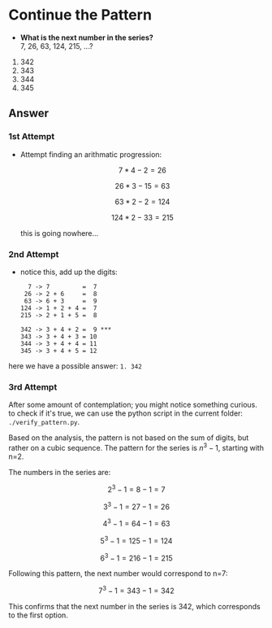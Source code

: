 # Continue the Pattern

* **What is the next number in the series?**  
  7, 26, 63, 124, 215, ...?

1. 342
2. 343
3. 344
4. 345

## Answer

### 1st Attempt

* Attempt finding an arithmatic progression:

  $$   7 * 4 -  2 = 26 $$

  $$  26 * 3 - 15 = 63 $$

  $$  63 * 2 -  2 = 124$$

  $$ 124 * 2 - 33 = 215$$

  this is going nowhere...

### 2nd Attempt

* notice this, add up the digits:
  
  ```text
    7 -> 7         =  7
   26 -> 2 + 6     =  8
   63 -> 6 + 3     =  9
  124 -> 1 + 2 + 4 =  7
  215 -> 2 + 1 + 5 =  8

  342 -> 3 + 4 + 2 =  9 ***
  343 -> 3 + 4 + 3 = 10
  344 -> 3 + 4 + 4 = 11
  345 -> 3 + 4 + 5 = 12
  ```

here we have a possible answer: `1. 342`

### 3rd Attempt

After some amount of contemplation; you might notice something curious. to check if it's true, we can use the python script in the current folder: `./verify_pattern.py`.

Based on the analysis, the pattern is not based on the sum of digits, but rather on a cubic sequence. The pattern for the series is $n^3 −1$, starting with n=2.

The numbers in the series are:

$$2^3−1=8−1=7$$

$$3^3−1=27−1=26$$

$$4^3−1=64−1=63$$

$$5^3−1=125−1=124$$

$$6^3−1=216−1=215$$

Following this pattern, the next number would correspond to n=7:

$$7^3−1=343−1=342$$

This confirms that the next number in the series is 342, which corresponds to the first option.
